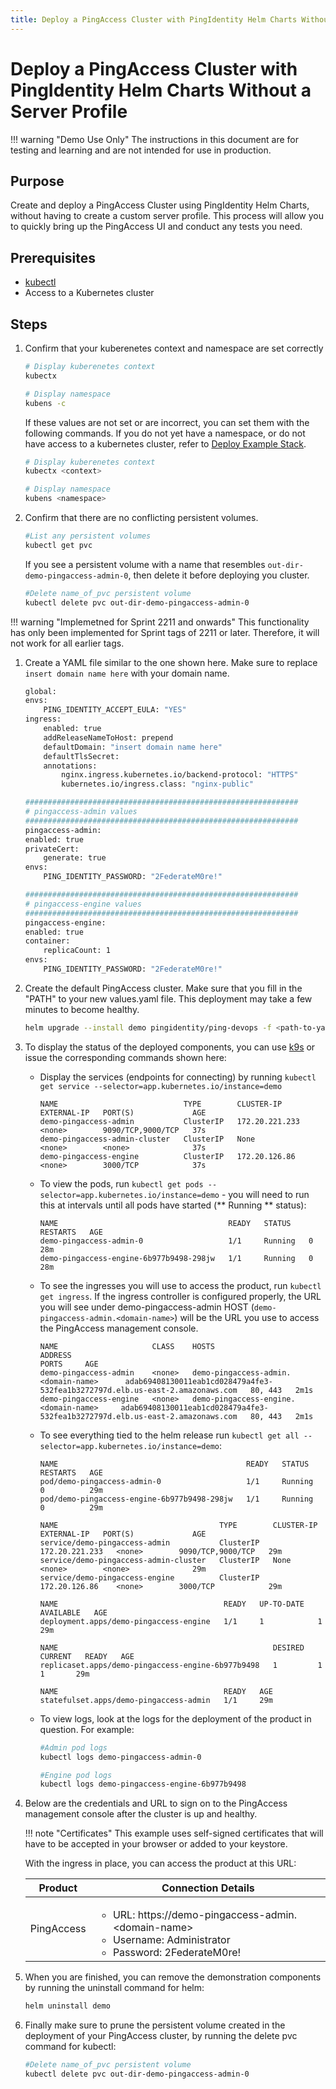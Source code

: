 ```yaml
---
title: Deploy a PingAccess Cluster with PingIdentity Helm Charts Without a Server Profile
---
```

# Deploy a PingAccess Cluster with PingIdentity Helm Charts Without a Server Profile

!!! warning "Demo Use Only"
    The instructions in this document are for testing and learning and are not intended for use in production.

## Purpose
Create and deploy a PingAccess Cluster using PingIdentity Helm Charts, without having to create a custom server profile. This process will allow you to quickly bring up the PingAccess UI and conduct any tests you need.

## Prerequisites

* [kubectl](https://kubernetes.io/docs/tasks/tools/#kubectl)
* Access to a Kubernetes cluster

## Steps
1. Confirm that your kuberenetes context and namespace are set correctly

    ```sh
    # Display kuberenetes context
    kubectx

    # Display namespace
    kubens -c
    ```

    If these values are not set or are incorrect, you can set them with the following commands. If you do not yet have a namespace, or do not have access to a kubernetes cluster, refer to [Deploy Example Stack](https://devops.pingidentity.com/get-started/getStartedExample/).

    ```sh
    # Display kuberenetes context
    kubectx <context>

    # Display namespace
    kubens <namespace>
    ```
1. Confirm that there are no conflicting persistent volumes. 

    ```sh
    #List any persistent volumes
    kubectl get pvc
    ```
    If you see a persistent volume with a name that resembles `out-dir-demo-pingaccess-admin-0`, then delete it before deploying you cluster.
    ```sh
    #Delete name_of_pvc persistent volume
    kubectl delete pvc out-dir-demo-pingaccess-admin-0
    ```
!!! warning "Implemetned for Sprint 2211 and onwards"
    This functionality has only been implemented for Sprint tags of 2211 or later. Therefore, it will not work for all earlier tags.

1. Create a YAML file similar to the one shown here. Make sure to replace `insert domain name here` with your domain name.

    ```sh
    global:
    envs:
        PING_IDENTITY_ACCEPT_EULA: "YES"
    ingress:
        enabled: true
        addReleaseNameToHost: prepend
        defaultDomain: "insert domain name here"
        defaultTlsSecret:
        annotations:
            nginx.ingress.kubernetes.io/backend-protocol: "HTTPS"
            kubernetes.io/ingress.class: "nginx-public"

    #############################################################
    # pingaccess-admin values
    #############################################################
    pingaccess-admin:
    enabled: true
    privateCert:
        generate: true
    envs: 
        PING_IDENTITY_PASSWORD: "2FederateM0re!"

    #############################################################
    # pingaccess-engine values
    #############################################################
    pingaccess-engine:
    enabled: true
    container:
        replicaCount: 1
    envs: 
        PING_IDENTITY_PASSWORD: "2FederateM0re!"
    ```

1. Create the default PingAccess cluster. Make sure that you fill in the "PATH" to your new values.yaml file. This deployment may take a few minutes to become healthy.

    ```sh
    helm upgrade --install demo pingidentity/ping-devops -f <path-to-yaml>/values.yaml
    ```

1. To display the status of the deployed components, you can use [k9s](https://k9scli.io/) or issue the corresponding commands shown here:

    * Display the services (endpoints for connecting) by running `kubectl get service --selector=app.kubernetes.io/instance=demo`

        ```text
        NAME                            TYPE        CLUSTER-IP       EXTERNAL-IP   PORT(S)             AGE
        demo-pingaccess-admin           ClusterIP   172.20.221.233   <none>        9090/TCP,9000/TCP   37s
        demo-pingaccess-admin-cluster   ClusterIP   None             <none>        <none>              37s
        demo-pingaccess-engine          ClusterIP   172.20.126.86    <none>        3000/TCP            37s
        ```

    * To view the pods, run `kubectl get pods --selector=app.kubernetes.io/instance=demo` - you will need to run this at intervals until all pods have started (** Running ** status):

        ```text
        NAME                                      READY   STATUS            RESTARTS   AGE
        demo-pingaccess-admin-0                   1/1     Running   0          28m
        demo-pingaccess-engine-6b977b9498-298jw   1/1     Running   0          28m
        ```

    * To see the ingresses you will use to access the product, run `kubectl get ingress`. If the ingress controller is configured properly, the URL you will see under demo-pingaccess-admin HOST (`demo-pingaccess-admin.<domain-name>`) will be the URL you use to access the PingAccess management console.

        ```text
        NAME                     CLASS    HOSTS                                    ADDRESS                                                                         PORTS     AGE
        demo-pingaccess-admin    <none>   demo-pingaccess-admin.<domain-name>      adab69408130011eab1cd028479a4fe3-532fea1b3272797d.elb.us-east-2.amazonaws.com   80, 443   2m1s
        demo-pingaccess-engine   <none>   demo-pingaccess-engine.<domain-name>     adab69408130011eab1cd028479a4fe3-532fea1b3272797d.elb.us-east-2.amazonaws.com   80, 443   2m1s
        ```

    * To see everything tied to the helm release run `kubectl get all --selector=app.kubernetes.io/instance=demo`:

        ```text
        NAME                                          READY   STATUS    RESTARTS   AGE
        pod/demo-pingaccess-admin-0                   1/1     Running   0          29m
        pod/demo-pingaccess-engine-6b977b9498-298jw   1/1     Running   0          29m

        NAME                                    TYPE        CLUSTER-IP       EXTERNAL-IP   PORT(S)             AGE
        service/demo-pingaccess-admin           ClusterIP   172.20.221.233   <none>        9090/TCP,9000/TCP   29m
        service/demo-pingaccess-admin-cluster   ClusterIP   None             <none>        <none>              29m
        service/demo-pingaccess-engine          ClusterIP   172.20.126.86    <none>        3000/TCP            29m

        NAME                                     READY   UP-TO-DATE   AVAILABLE   AGE
        deployment.apps/demo-pingaccess-engine   1/1     1            1           29m

        NAME                                                DESIRED   CURRENT   READY   AGE
        replicaset.apps/demo-pingaccess-engine-6b977b9498   1         1         1       29m

        NAME                                     READY   AGE
        statefulset.apps/demo-pingaccess-admin   1/1     29m
        ```

    * To view logs, look at the logs for the deployment of the product in question.  For example:

        ```sh
        #Admin pod logs
        kubectl logs demo-pingaccess-admin-0

        #Engine pod logs
        kubectl logs demo-pingaccess-engine-6b977b9498
        ```

1. Below are the credentials and URL to sign on to the PingAccess management console after the cluster is up and healthy.

    !!! note "Certificates"
        This example uses self-signed certificates that will have to be accepted in your browser or added to your keystore.

    With the ingress in place, you can access the product at this URL:

    | Product | Connection Details |
    | --- | --- |
    | PingAccess | <ul><li>URL: https://demo-pingaccess-admin.\<domain-name></li><li>Username: Administrator</li><li>Password: 2FederateM0re!</li></ul> |

1. When you are finished, you can remove the demonstration components by running the uninstall command for helm:

    ```sh
    helm uninstall demo
    ```

1. Finally make sure to prune the persistent volume created in the deployment of your PingAccess cluster, by running the delete pvc command for kubectl:

    ```sh
    #Delete name_of_pvc persistent volume
    kubectl delete pvc out-dir-demo-pingaccess-admin-0
    ```